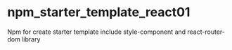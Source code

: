 # npm_starter_template_react01
Npm for create starter template include style-component and react-router-dom library
